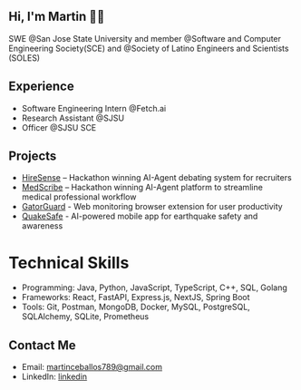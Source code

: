 ## Hi, I'm Martin 🤺👾


SWE @San Jose State University and member @Software and Computer Engineering Society(SCE) and @Society of Latino Engineers and Scientists (SOLES)


## Experience
- Software Engineering Intern @Fetch.ai
- Research Assistant @SJSU
- Officer @SJSU SCE


## Projects
- [HireSense](https://github.com/mceballos123/HireSense) – Hackathon winning AI-Agent debating system for recruiters
- [MedScribe](https://github.com/mceballos123/MedScribe) – Hackathon winning AI-Agent platform to streamline medical professional workflow
- [GatorGuard](https://github.com/mceballos123/GatorGuard) - Web monitoring browser extension for user productivity
- [QuakeSafe](https://github.com/mceballos123/QuakeSafe) - AI-powered mobile app for earthquake safety and awareness
#
# Technical Skills
- Programming: Java, Python, JavaScript, TypeScript, C++, SQL, Golang
- Frameworks: React, FastAPI, Express.js, NextJS, Spring Boot
- Tools: Git, Postman, MongoDB, Docker, MySQL, PostgreSQL, SQLAlchemy, SQLite, Prometheus


## Contact Me
- Email: martinceballos789@gmail.com
- LinkedIn: [linkedin](https://www.linkedin.com/in/martin-angel-ceballos/)
